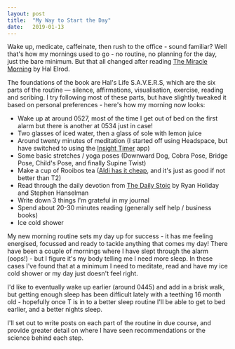 ```yaml
---
layout: post
title:  "My Way to Start the Day"
date:   2019-01-13
---
```


Wake up, medicate, caffeinate, then rush to the office - sound familiar? Well that's how my mornings used to go - no routine, no planning for the day, just the bare minimum. But that all changed after reading [The Miracle Morning](https://www.amazon.com.au/dp/B013PKZUOW) by Hal Elrod.

The foundations of the book are Hal's Life S.A.V.E.R.S, which are the six parts of the routine — silence, affirmations, visualisation, exercise, reading and scribing. I try following most of these parts, but have slightly tweaked it based on personal preferences - here's how my morning now looks:

- Wake up at around 0527, most of the time I get out of bed on the first alarm but there is another at 0534 just in case!
- Two glasses of iced water, then a glass of sole  with lemon juice
- Around twenty minutes of meditation (I started off using Headspace, but have switched to using the [Insight Timer](https://insighttimer.com/) app)
- Some basic stretches / yoga poses (Downward Dog, Cobra Pose, Bridge Pose, Child's Pose, and finally Supine Twist)
- Make a cup of Rooibos tea ([Aldi has it cheap](https://www.aldi.com.au/en/groceries/just-organic/chocolate-detail/ps/p/just-organic-fairtrade-rooibos-herbal-infusion-tea/), and it's just as good if not better than T2)
- Read through the daily devotion from [The Daily Stoic](https://www.amazon.com.au/dp/B01KAFIQE6) by Ryan Holiday and Stephen Hanselman
- Write down 3 things I'm grateful in my journal
- Spend about 20-30 minutes reading (generally self help / business books)
- Ice cold shower

My new morning routine sets my day up for success - it has me feeling energised, focussed and ready to tackle anything that comes my day! There have been a couple of mornings where I have slept through the alarm (oops!) - but I figure it's my body telling me I need more sleep. In these cases I've found that at a minimum I need to meditate, read and have my ice cold shower or my day just doesn't feel right.

I'd like to eventually wake up earlier (around 0445) and add in a brisk walk, but getting enough sleep has been difficult lately with a teething 16 month old - hopefully once T is in to a better sleep routine I'll be able to get to bed earlier, and a better nights sleep.

I'll set out to write posts on each part of the routine in due course, and provide greater detail on where I have seen recommendations or the science behind each step.